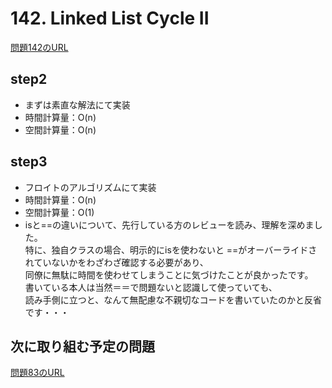 # 142. Linked List Cycle II
[問題142のURL](https://leetcode.com/problems/linked-list-cycle-ii)

## step2
- まずは素直な解法にて実装
- 時間計算量：O(n)
- 空間計算量：O(n)

## step3
- フロイトのアルゴリズムにて実装
- 時間計算量：O(n)
- 空間計算量：O(1)
- isと==の違いについて、先行している方のレビューを読み、理解を深めました。  
特に、独自クラスの場合、明示的にisを使わないと ==がオーバーライドされていないかをわざわざ確認する必要があり、  
  同僚に無駄に時間を使わせてしまうことに気づけたことが良かったです。  
  書いている本人は当然＝＝で問題ないと認識して使っていても、  
  読み手側に立つと、なんて無配慮な不親切なコードを書いていたのかと反省です・・・

## 次に取り組む予定の問題
[問題83のURL](https://leetcode.com/problems/remove-duplicates-from-sorted-list)